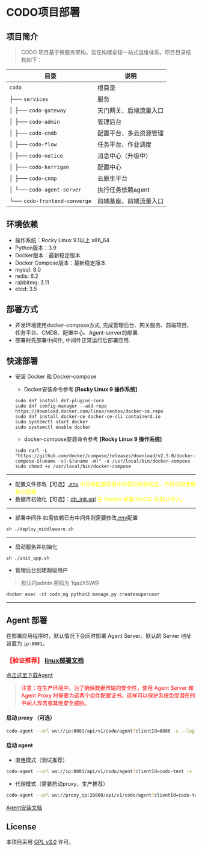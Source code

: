 # CODO项目部署

## 项目简介

> CODO 项目基于微服务架构，旨在构建全球一站式运维体系。项目目录结构如下：

| 目录                           | 说明          |
|------------------------------|-------------|
| `codo`                       | 根目录         |
| ├── `services`               | 服务          |
| │   ├── `codo-gateway`       | 天门网关、后端流量入口 |
| │   ├── `codo-admin`         | 管理后台        |
| │   ├── `codo-cmdb`          | 配置平台、多云资源管理 |
| │   ├── `codo-flow`          | 任务平台、作业调度   |
| │   ├── `codo-notice`        | 消息中心（升级中）   |
| │   ├── `codo-kerrigan`      | 配置中心        |
| │   ├── `codo-cnmp`          | 云原生平台       |
| │   └── `codo-agent-server`  | 执行任务依赖agent |
| └── `codo-frontend-converge` | 前端基座、前端流量入口 |

## 环境依赖

- 操作系统：Rocky Linux 9.1以上 x86_64
- Python版本：3.9
- Docker版本：最新稳定版本
- Docker Compose版本：最新稳定版本
- mysql: 8.0
- redis: 6.2
- rabbitmq: 3.11
- etcd: 3.5

## 部署方式

- 开发环境使用docker-compose方式, 完成管理后台、网关服务、前端项目、任务平台、CMDB、配置中心、Agent-server的部署.
- 部署时先部署中间件, 中间件正常运行后部署应用.

## 快速部署

- 安装 Docker 和 Docker-compose
    - Docker安装命令参考 **[Rocky Linux 9 操作系统]**

  ```shell
  sudo dnf install dnf-plugins-core
  sudo dnf config-manager --add-repo https://download.docker.com/linux/centos/docker-ce.repo
  sudo dnf install docker-ce docker-ce-cli containerd.io
  sudo systemctl start docker
  sudo systemctl enable docker
  ```

    - docker-compose安装命令参考 **[Rocky Linux 9 操作系统]**

  ```shell
  sudo curl -L "https://github.com/docker/compose/releases/download/v2.5.0/docker-compose-$(uname -s)-$(uname -m)" -o /usr/local/bin/docker-compose
  sudo chmod +x /usr/local/bin/docker-compose
  ```

--- 

- 配置文件修改【可选】[.env](.env) <span style="color: yellow;">
  中已经配置项目中所需的账密信息，不修该则使用默认配置</span>
- 数据库初始化【可选】：[db_init.sql](db_init.sql) <span style="color: yellow;"> 在 Docker 部署 MySQL 时默认导入。

--- 

- 部署中间件 如需依赖已有中间件则需要修改[.env](.env)配置

```shell
sh ./deploy_middleware.sh
```

--- 

- 启动服务并初始化

```shell
sh ./init_app.sh
```

- 管理后台创建超级用户

> 默认的admin 密码为 1qazXSW@

```shell
docker exec -it codo_mg python3 manage.py createsuperuser
```

--- 

## Agent 部署

在部署应用程序时，默认情况下会同时部署 Agent Server。默认的 Server 地址设置为 `ip:8081`。

###  <font color="red"> 【验证推荐】</font> [linux部署文档](codo-agent-install-steps.md)

[点击这里下载Agent](https://github.com/opendevops-cn/codo-agent-server)

> <font color="red">注意：在生产环境中，为了确保数据传输的安全性，使用 Agent Server 和 Agent Proxy
> 时需要为这两个组件配置证书。这样可以保护系统免受潜在的中间人攻击或其他安全威胁。</font>

#### 启动 proxy （可选）

```bash
codo-agent --url ws://ip:8081/api/v1/codo/agent?clientId=8888 -s --log-dir /data/logs/codo  --client-type master
```

#### 启动 agent

- 直连模式（测试推荐）

```bash
codo-agent --url ws://ip:8081/api/v1/codo/agent?clientId=codo-test -s --log-dir /data/logs/codo --row-limit 2000 --client-type normal

```

- 代理模式（需要启动proxy，生产推荐）

```bash
codo-agent --url ws://proxy_ip:20800/api/v1/codo/agent?clientId=codo-test:8888 -s --log-dir /data/logs/codo --row-limit 2000 --client-type normal

```

[Agent安装文档](https://github.com/opendevops-cn/codo-agent-server/blob/main/%E5%AE%89%E8%A3%85%E6%96%87%E6%A1%A3.md)

## License

本项目采用 [GPL v3.0](https://www.gnu.org/licenses/gpl-3.0.html) 许可。